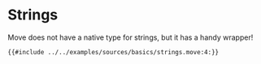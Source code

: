 # Strings

Move does not have a native type for strings, but it has a handy wrapper!

```move
{{#include ../../examples/sources/basics/strings.move:4:}}
```
